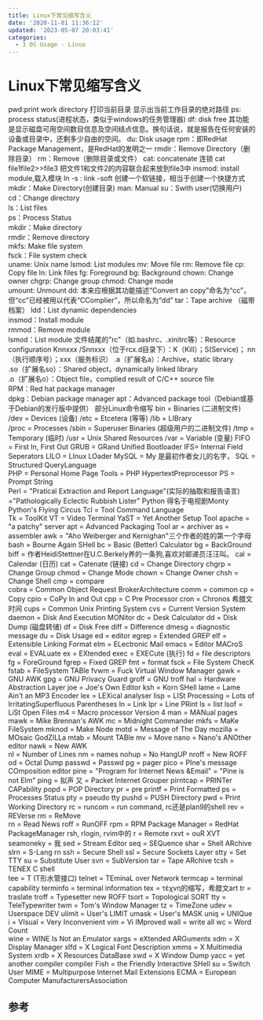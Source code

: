 ```yaml
---
title: Linux下常见缩写含义
date: '2020-11-01 11:36:12'
updated: '2023-05-07 20:03:41'
categories:
  - 3 OS Usage - Linux
---
```


# Linux下常见缩写含义

pwd:print work directory 打印当前目录 显示出当前工作目录的绝对路径
ps: process status(进程状态，类似于windows的任务管理器) 
df: disk free 其功能是显示磁盘可用空间数目信息及空间结点信息。换句话说，就是报告在任何安装的设备或目录中，还剩多少自由的空间。
du: Disk usage 
rpm：即RedHat Package Management，是RedHat的发明之一 
rmdir：Remove Directory（删除目录）
rm：Remove（删除目录或文件）
cat: concatenate 连锁
cat file1file2>>file3 把文件1和文件2的内容联合起来放到file3中
insmod: install module,载入模块
ln -s : link -soft 创建一个软链接，相当于创建一个快捷方式
mkdir：Make Directory(创建目录)
man: Manual
su：Swith user(切换用户)
cd：Change directory  
ls：List files  
ps：Process Status  
mkdir：Make directory  
rmdir：Remove directory  
mkfs: Make file system  
fsck：File system check  
uname: Unix name 
lsmod: List modules 
mv: Move file 
rm: Remove file 
cp: Copy file 
ln: Link files 
fg: Foreground 
bg: Background 
chown: Change owner 
chgrp: Change group
chmod: Change mode  
umount: Unmount 
dd: 本来应根据其功能描述“Convert an copy”命名为“cc”，但“cc”已经被用以代表“CComplier”，所以命名为“dd”
tar：Tape archive （磁带档案）
ldd：List dynamic dependencies  
insmod：Install module  
rmmod：Remove module  
lsmod：List module 
文件结尾的"rc"（如.bashrc、.xinitrc等）：Resource configuration 
Knnxxx /Snnxxx（位于rcx.d目录下）：K（Kill）；S(Service)；
nn（执行顺序号）；xxx（服务标识）
.a（扩展名a）：Archive，static library  
.so（扩展名so）：Shared object，dynamically linked library  
.o（扩展名o）：Object file，complied result of C/C++ source file  
RPM：Red hat package manager  
dpkg：Debian package manager 
apt：Advanced package tool（Debian或基于Debian的发行版中提供）
部分Linux命令缩写
bin = Binaries (二进制文件)
/dev = Devices (设备)
/etc = Etcetera (等等)
/lib = LIBrary  
/proc = Processes 
/sbin = Superuser Binaries (超级用户的二进制文件)
/tmp = Temporary (临时)
/usr = Unix Shared Resources 
/var = Variable (变量) 
FIFO = First In, First Out 
GRUB = GRand Unified Bootloader 
IFS= Internal Field Seperators 
LILO = LInux LOader 
MySQL = My 是最初作者女儿的名字，
SQL = Structured QueryLanguage  
PHP = Personal Home Page Tools = PHP HypertextPreprocessor 
PS = Prompt String     
Perl = "Pratical Extraction and Report Language"(实际的抽取和报告语言) ="Pathologically Eclectic Rubbish Lister" 
Python 得名于电视剧Monty Python's Flying Circus 
Tcl = Tool Command Language  
Tk = ToolKit 
VT = Video Terminal 
YaST = Yet Another Setup Tool
apache = "a patchy" server 
apt = Advanced Packaging Tool 
ar = archiver 
as = assembler
awk = "Aho Weiberger and Kernighan"三个作者的姓的第一个字母
bash = Bourne Again SHell 
bc = Basic (Better) Calculator 
bg = BackGround 
biff = 作者HeidiStettner在U.C.Berkely养的一条狗,喜欢对邮递员汪汪叫。
cal = Calendar (日历)
cat = Catenate (链接)
cd = Change Directory 
chgrp = Change Group 
chmod = Change Mode 
chown = Change Owner 
chsh = Change Shell 
cmp = compare  
cobra = Common Object Request BrokerArchitecture 
comm = common 
cp = Copy 
cpio = CoPy In and Out
cpp = C Pre Processor 
cron = Chronos 希腊文时间
cups = Common Unix Printing System 
cvs = Current Version System 
daemon = Disk And Execution MONitor 
dc = Desk Calculator 
dd = Disk Dump (磁盘转储)
df = Disk Free 
diff = Difference 
dmesg = diagnostic message 
du = Disk Usage 
ed = editor
egrep = Extended GREP 
elf = Extensible Linking Format 
elm = ELectronic Mail 
emacs = Editor MACroS 
eval = EVALuate 
ex = EXtended 
exec = EXECute (执行)
fd = file descriptors 
fg = ForeGround
fgrep = Fixed GREP 
fmt = format 
fsck = File System ChecK 
fstab = FileSystem TABle 
fvwm = Fuck Virtual Window Manager 
gawk = GNU AWK 
gpg = GNU Privacy Guard 
groff = GNU troff 
hal = Hardware Abstraction Layer 
joe = Joe's Own Editor 
ksh = Korn SHell 
lame = Lame Ain't an MP3 Encoder 
lex = LEXical analyser 
lisp = LISt Processing = Lots of IrritatingSuperfluous Parentheses 
ln = Link
lpr = Line PRint 
ls = list 
lsof = LiSt Open Files 
m4 = Macro processor Version 4 
man = MANual pages 
mawk = Mike Brennan's AWK
mc = Midnight Commander 
mkfs = MaKe FileSystem 
mknod = Make Node 
motd = Message of The Day 
mozilla = MOsaic GodZILLa 
mtab = Mount TABle 
mv = Move 
nano = Nano's ANOther editor 
nawk = New AWK  
nl = Number of Lines 
nm = names 
nohup = No HangUP 
nroff = New ROFF 
od = Octal Dump 
passwd = Passwd
pg = pager 
pico = PIne's message COmposition editor 
pine = "Program for Internet News &Email" = "Pine is not Elm" 
ping = 拟声 又 = Packet Internet Grouper 
pirntcap = PRINTer CAPability 
popd = POP Directory
pr = pre 
printf = Print Formatted 
ps = Processes Status 
pty = pseudo tty 
pushd = PUSH Directory 
pwd = Print Working Directory 
rc = runcom = run command, rc还是plan9的shell 
rev = REVerse 
rm = ReMove  
rn = Read News 
roff = RunOFF 
rpm = RPM Package Manager = RedHat PackageManager 
rsh, rlogin, rvim中的
r = Remote 
rxvt = ouR XVT 
seamoneky = 我
sed = Stream Editor 
seq = SEQuence 
shar = Shell ARchive 
slrn = S-Lang rn 
ssh = Secure Shell
ssl = Secure Sockets Layer 
stty = Set TTY 
su = Substitute User 
svn = SubVersion 
tar = Tape ARchive 
tcsh = TENEX C shell  
tee = T (T形水管接口) 
telnet = TEminaL over Network 
termcap = terminal capability 
terminfo = terminal information 
tex = τέχνη的缩写，希腊文art 
tr = traslate 
troff = Typesetter new ROFF 
tsort = Topological SORT 
tty = TeleTypewriter 
twm = Tom's Window Manager 
tz = TimeZone 
udev = Userspace DEV 
ulimit = User's LIMIT 
umask = User's MASK 
uniq = UNIQue
i = VIsual = Very Inconvenient 
vim = Vi IMproved 
wall = write all 
wc = Word Count   
wine = WINE Is Not an Emulator 
xargs = eXtended ARGuments 
xdm = X Display Manager 
xlfd = X Logical Font Description 
xmms = X Multimedia System 
xrdb = X Resources DataBase 
xwd = X Window Dump 
yacc = yet another compiler compiler 
Fish = the Friendly Interactive SHell 
su = Switch User 
MIME = Multipurpose Internet Mail Extensions 
ECMA = European Computer ManufacturersAssociation

## 参考

[^1]: <http://www.cnblogs.com/wangcp-2014/p/6539035.html>
